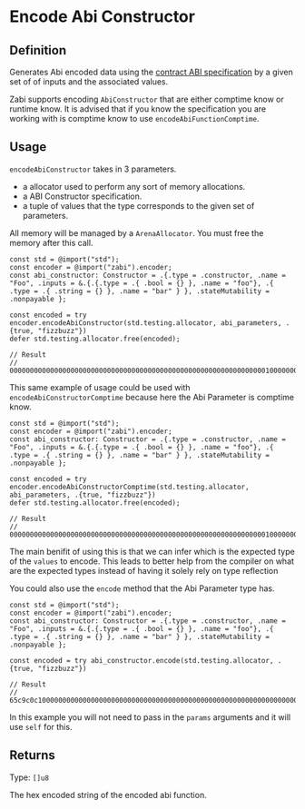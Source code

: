# Encode Abi Constructor

## Definition

Generates Abi encoded data using the [contract ABI specification](https://docs.soliditylang.org/en/latest/abi-spec.html#json)
 by a given set of of inputs and the associated values.

Zabi supports encoding `AbiConstructor` that are either comptime know or runtime know. It is advised that if you know the specification you are working with is comptime know to use `encodeAbiFunctionComptime`.

## Usage

`encodeAbiConstructor` takes in 3 parameters.

- a allocator used to perform any sort of memory allocations.
- a ABI Constructor specification.
- a tuple of values that the type corresponds to the given set of parameters.

All memory will be managed by a `ArenaAllocator`. You must free the memory after this call.

```zig
const std = @import("std");
const encoder = @import("zabi").encoder;
const abi_constructor: Constructor = .{.type = .constructor, .name = "Foo", .inputs = &.{.{.type = .{ .bool = {} }, .name = "foo"}, .{ .type = .{ .string = {} }, .name = "bar" } }, .stateMutability = .nonpayable };

const encoded = try encoder.encodeAbiConstructor(std.testing.allocator, abi_parameters, .{true, "fizzbuzz"})
defer std.testing.allocator.free(encoded);

// Result
// 00000000000000000000000000000000000000000000000000000000000000010000000000000000000000000000000000000000000000000000000000000040000000000000000000000000000000000000000000000000000000000000000866697a7a62757a7a000000000000000000000000000000000000000000000000
```

This same example of usage could be used with `encodeAbiConstructorComptime` because here the Abi Parameter is comptime know.

```zig
const std = @import("std");
const encoder = @import("zabi").encoder;
const abi_constructor: Constructor = .{.type = .constructor, .name = "Foo", .inputs = &.{.{.type = .{ .bool = {} }, .name = "foo"}, .{ .type = .{ .string = {} }, .name = "bar" } }, .stateMutability = .nonpayable };

const encoded = try encoder.encodeAbiConstructorComptime(std.testing.allocator, abi_parameters, .{true, "fizzbuzz"})
defer std.testing.allocator.free(encoded);

// Result
// 00000000000000000000000000000000000000000000000000000000000000010000000000000000000000000000000000000000000000000000000000000040000000000000000000000000000000000000000000000000000000000000000866697a7a62757a7a000000000000000000000000000000000000000000000000
```

The main benifit of using this is that we can infer which is the expected type of the `values` to encode. This leads to better help from the compiler on what are the expected types instead of having it solely rely on type reflection

You could also use the `encode` method that the Abi Parameter type has.

```zig
const std = @import("std");
const encoder = @import("zabi").encoder;
const abi_constructor: Constructor = .{.type = .constructor, .name = "Foo", .inputs = &.{.{.type = .{ .bool = {} }, .name = "foo"}, .{ .type = .{ .string = {} }, .name = "bar" } }, .stateMutability = .nonpayable };

const encoded = try abi_constructor.encode(std.testing.allocator, .{true, "fizzbuzz"})

// Result
// 65c9c0c100000000000000000000000000000000000000000000000000000000000000010000000000000000000000000000000000000000000000000000000000000040000000000000000000000000000000000000000000000000000000000000000866697a7a62757a7a000000000000000000000000000000000000000000000000
```

In this example you will not need to pass in the `params` arguments and it will use `self` for this.

## Returns

Type: `[]u8`

The hex encoded string of the encoded abi function.
